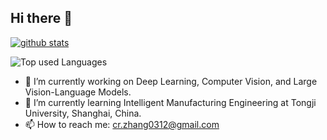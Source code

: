 
## Hi there 👋
[![github stats](https://github-readme-stats.vercel.app/api?username=TreetreeZhang)](https://github.com/anuraghazra/github-readme-stats)

![Top used Languages](https://github-readme-stats.vercel.app/api/top-langs/?username=TreetreeZhang&layout=compact)
- 🔭 I’m currently working on Deep Learning, Computer Vision, and Large Vision-Language Models.
- 🌱 I’m currently learning Intelligent Manufacturing Engineering at Tongji University, Shanghai, China.
- 📫 How to reach me: cr.zhang0312@gmail.com


<!--
**TreetreeZhang/TreetreeZhang** is a ✨ _special_ ✨ repository because its `README.md` (this file) appears on your GitHub profile.



<!---
TreetreeZhang/TreetreeZhang is a ✨ special ✨ repository because its `README.md` (this file) appears on your GitHub profile.
You can click the Preview link to take a look at your changes.
--->
